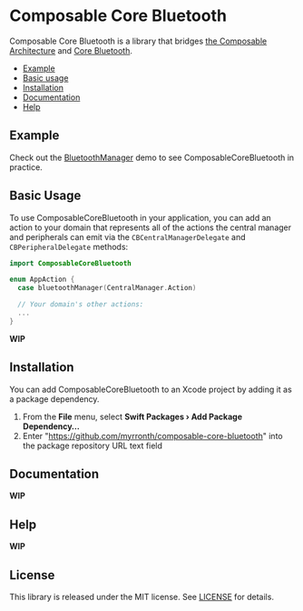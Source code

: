 # Composable Core Bluetooth

Composable Core Bluetooth is a library that bridges [the Composable Architecture](https://github.com/pointfreeco/swift-composable-architecture) and [Core Bluetooth](https://developer.apple.com/documentation/corebluetooth).

* [Example](#example)
* [Basic usage](#basic-usage)
* [Installation](#installation)
* [Documentation](#documentation)
* [Help](#help)

## Example

Check out the [BluetoothManager](./Examples/BluetoothManager) demo to see ComposableCoreBluetooth in practice.

## Basic Usage

To use ComposableCoreBluetooth in your application, you can add an action to your domain that represents all of the actions the central manager and peripherals can emit via the `CBCentralManagerDelegate` and `CBPeripheralDelegate` methods:

```swift
import ComposableCoreBluetooth

enum AppAction {
  case bluetoothManager(CentralManager.Action)

  // Your domain's other actions:
  ...
}
```

**WIP**

## Installation

You can add ComposableCoreBluetooth to an Xcode project by adding it as a package dependency.

  1. From the **File** menu, select **Swift Packages › Add Package Dependency…**
  2. Enter "https://github.com/myrronth/composable-core-bluetooth" into the package repository URL text field

## Documentation

**WIP**

## Help

**WIP**

## License

This library is released under the MIT license. See [LICENSE](LICENSE) for details.
